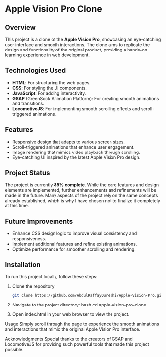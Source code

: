 # Apple Vision Pro Clone

## Overview
This project is a clone of the **Apple Vision Pro**, showcasing an eye-catching user interface and smooth interactions. The clone aims to replicate the design and functionality of the original product, providing a hands-on learning experience in web development.

## Technologies Used
- **HTML**: For structuring the web pages.
- **CSS**: For styling the UI components.
- **JavaScript**: For adding interactivity.
- **GSAP** (GreenSock Animation Platform): For creating smooth animations and transitions.
- **LocomotiveJS**: For implementing smooth scrolling effects and scroll-triggered animations.

## Features
- Responsive design that adapts to various screen sizes.
- Scroll-triggered animations that enhance user engagement.
- Image rendering that mimics video playback through scrolling.
- Eye-catching UI inspired by the latest Apple Vision Pro design.

## Project Status
The project is currently **85% complete**. While the core features and design elements are implemented, further enhancements and refinements will be made in the future. Many aspects of the project rely on the same concepts already established, which is why I have chosen not to finalize it completely at this time.

## Future Improvements
- Enhance CSS design logic to improve visual consistency and responsiveness.
- Implement additional features and refine existing animations.
- Optimize performance for smoother scrolling and rendering.

## Installation
To run this project locally, follow these steps:

1. Clone the repository:
   ```bash
   git clone https://github.com/AbdulRaffayQureshi/Apple-Vision-Pro.git
   
2. Navigate to the project directory:
bash
cd apple-vision-pro-clone

3. Open index.html in your web browser to view the project.

Usage
Simply scroll through the page to experience the smooth animations and interactions that mimic the original Apple Vision Pro interface.

Acknowledgments
Special thanks to the creators of GSAP and LocomotiveJS for providing such powerful tools that made this project possible.

